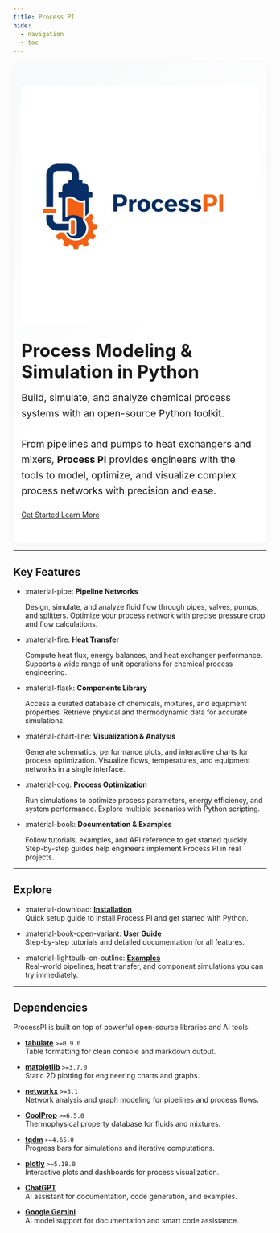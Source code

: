 ```yaml
---
title: Process PI
hide:
  - navigation
  - toc
---
```


<!-- Hero Section -->
<div class="hero" style="display: flex; align-items: center; justify-content: center; gap: 2rem; flex-wrap: wrap; padding: 3rem 1rem; background: linear-gradient(135deg, #f8f9fa 0%, #ffffff 60%); border-radius: 0.75rem; box-shadow: 0 4px 20px rgba(0,0,0,0.05);">

  <!-- Logo -->
  <img src="assets/logo.png" alt="Process PI Logo" width="600" style="flex-shrink: 0;"/>

  <!-- Heading + Subtitle -->
  <div style="max-width: 600px;">
    <h1 style="margin: 0; font-size: 2.2rem; font-weight: 700; color: var(--md-primary-fg-color);">
      Process Modeling & Simulation in Python
    </h1>
    <div class="hero-subtitle" style="font-size: 1.2rem; margin-top: 1rem; line-height: 1.6; color: var(--md-typeset-color);">
      Build, simulate, and analyze chemical process systems with an open-source Python toolkit.<br><br>
      From pipelines and pumps to heat exchangers and mixers, <strong>Process PI</strong> provides engineers 
      with the tools to model, optimize, and visualize complex process networks with precision and ease.
    </div>
    <div style="margin-top: 1.5rem;">
      <a class="md-button md-button--primary" href="installation/">
        Get Started
      </a>
      <a class="md-button" href="user-guide/introduction/">
        Learn More
      </a>
    </div>
  </div>
</div>

---

<!-- Feature Grid Section -->
## Key Features

<div class="grid cards" markdown>

-   :material-pipe: **Pipeline Networks**  
    <p>Design, simulate, and analyze fluid flow through pipes, valves, pumps, and splitters.  
    Optimize your process network with precise pressure drop and flow calculations.</p>

-   :material-fire: **Heat Transfer**  
    <p>Compute heat flux, energy balances, and heat exchanger performance.  
    Supports a wide range of unit operations for chemical process engineering.</p>

-   :material-flask: **Components Library**  
    <p>Access a curated database of chemicals, mixtures, and equipment properties.  
    Retrieve physical and thermodynamic data for accurate simulations.</p>

-   :material-chart-line: **Visualization & Analysis**  
    <p>Generate schematics, performance plots, and interactive charts for process optimization.  
    Visualize flows, temperatures, and equipment networks in a single interface.</p>

-   :material-cog: **Process Optimization**  
    <p>Run simulations to optimize process parameters, energy efficiency, and system performance.  
    Explore multiple scenarios with Python scripting.</p>

-   :material-book: **Documentation & Examples**  
    <p>Follow tutorials, examples, and API reference to get started quickly.  
    Step-by-step guides help engineers implement Process PI in real projects.</p>

</div>

---

<!-- Explore / Quick Links Section -->
## Explore

<div class="grid cards" markdown>

-   :material-download: **[Installation](installation/)**  
    Quick setup guide to install Process PI and get started with Python.

-   :material-book-open-variant: **[User Guide](user-guide/introduction/)**  
    Step-by-step tutorials and detailed documentation for all features.

-   :material-lightbulb-on-outline: **[Examples](examples/index.md)**  
    Real-world pipelines, heat transfer, and component simulations you can try immediately.

</div>

---

<!-- Dependencies Section -->
## Dependencies

ProcessPI is built on top of powerful open-source libraries and AI tools:

<div class="grid cards" markdown>

-   **[tabulate](https://pypi.org/project/tabulate/)** `>=0.9.0`  
    Table formatting for clean console and markdown output.

-   **[matplotlib](https://pypi.org/project/matplotlib/)** `>=3.7.0`  
    Static 2D plotting for engineering charts and graphs.

-   **[networkx](https://pypi.org/project/networkx/)** `>=3.1`  
    Network analysis and graph modeling for pipelines and process flows.

-   **[CoolProp](https://pypi.org/project/CoolProp/)** `>=6.5.0`  
    Thermophysical property database for fluids and mixtures.

-   **[tqdm](https://pypi.org/project/tqdm/)** `>=4.65.0`  
    Progress bars for simulations and iterative computations.

-   **[plotly](https://pypi.org/project/plotly/)** `>=5.18.0`  
    Interactive plots and dashboards for process visualization.

-   **[ChatGPT](https://openai.com/chatgpt)**  
    AI assistant for documentation, code generation, and examples.

-   **[Google Gemini](https://deepmind.google/technologies/gemini/)**  
    AI model support for documentation and smart code assistance.

</div>
